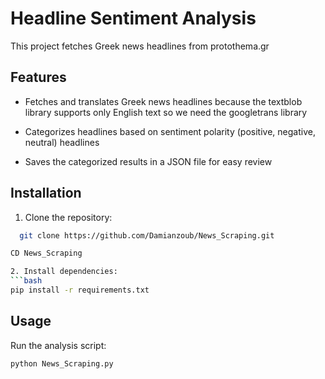 # Headline Sentiment Analysis

This project fetches Greek news headlines from protothema.gr 

## Features 

- Fetches and translates Greek news headlines because the textblob library supports only English text so we need the googletrans library

- Categorizes headlines based on sentiment polarity (positive, negative, neutral) headlines

- Saves the categorized results in a JSON file for easy review
 

## Installation 

1. Clone the repository:
 ```bash
   git clone https://github.com/Damianzoub/News_Scraping.git

CD News_Scraping

2. Install dependencies:
 ```bash
 pip install -r requirements.txt
 ```

## Usage
Run the analysis script:

``` bash
python News_Scraping.py
